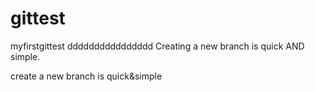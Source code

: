 # gittest
myfirstgittest
dddddddddddddddd
Creating a new branch is quick AND simple.

create a new branch is quick&simple
